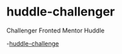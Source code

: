 # huddle-challenger
Challenger Fronted Mentor Huddle

-[huddle-challenge](https://brayanbarroso.github.io/huddle-challenger/)

